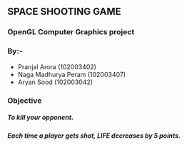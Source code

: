 ## SPACE SHOOTING GAME
### OpenGL Computer Graphics project
### By:- 
- Pranjal Arora (102003402)
- Naga Madhurya Peram (102003407)
- Aryan Sood (102003042)

### Objective
##### To kill your opponent.
##### Each time a player gets shot, LIFE decreases by 5 points.